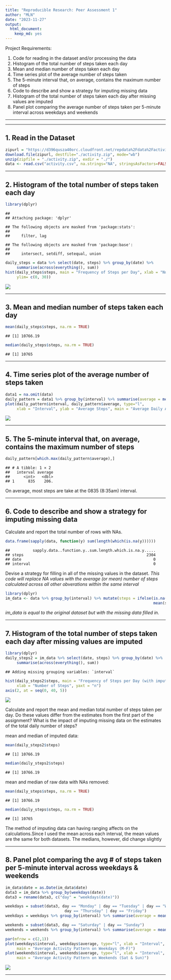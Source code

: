 ```yaml
---
title: "Reproducible Research: Peer Assessment 1"  
author: "MLN"  
date: "2023-11-27"  
output: 
  html_document: 
    keep_md: yes
---
```


Project Requirements:  
1. Code for reading in the dataset and/or processing the data  
2. Histogram of the total number of steps taken each day  
3. Mean and median number of steps taken each day  
4. Time series plot of the average number of steps taken  
5. The 5-minute interval that, on average, contains the maximum number of steps  
6. Code to describe and show a strategy for imputing missing data  
7. Histogram of the total number of steps taken each day after missing values are imputed  
8. Panel plot comparing the average number of steps taken per 5-minute interval across weekdays
   and weekends  

--------------------------------------------------------------------------------



--------------------------------------------------------------------------------

## 1. Read in the Dataset


```r
zipurl = "https://d396qusza40orc.cloudfront.net/repdata%2Fdata%2Factivity.zip"
download.file(zipurl, destfile="./activity.zip", mode="wb")
unzip(zipfile = "./activity.zip", exdir = "./")
data <- read.csv("activity.csv", na.strings="NA", stringsAsFactors=FALSE)
```

--------------------------------------------------------------------------------

## 2. Histogram of the total number of steps taken each day


```r
library(dplyr)
```

```
## 
## Attaching package: 'dplyr'
```

```
## The following objects are masked from 'package:stats':
## 
##     filter, lag
```

```
## The following objects are masked from 'package:base':
## 
##     intersect, setdiff, setequal, union
```

```r
daily_steps = data %>% select(date, steps) %>% group_by(date) %>% 
     summarise(across(everything(), sum))
hist(daily_steps$steps, main = "Frequency of Steps per Day", xlab = "Number of Steps", 
     ylim= c(0, 30))
```

![](figs/fig-daily_steps-1.png)<!-- -->

--------------------------------------------------------------------------------

## 3. Mean and median number of steps taken each day


```r
mean(daily_steps$steps, na.rm = TRUE)
```

```
## [1] 10766.19
```

```r
median(daily_steps$steps, na.rm = TRUE)
```

```
## [1] 10765
```

--------------------------------------------------------------------------------

## 4. Time series plot of the average number of steps taken


```r
data1 = na.omit(data)
daily_pattern = data1 %>% group_by(interval) %>% summarise(average = mean(steps))
plot(daily_pattern$interval, daily_pattern$average, type="l", 
     xlab = "Interval", ylab = "Average Steps", main = "Average Daily Activity Pattern")
```

![](figs/fig-daily_pattern-1.png)<!-- -->

--------------------------------------------------------------------------------

## 5. The 5-minute interval that, on average, contains the maximum number of steps


```r
daily_pattern[which.max(daily_pattern$average),]
```

```
## # A tibble: 1 × 2
##   interval average
##      <int>   <dbl>
## 1      835    206.
```

On average, most steps are take at the 0835 (8:35am) interval.

--------------------------------------------------------------------------------

## 6. Code to describe and show a strategy for imputing missing data

Calculate and report the total number of rows with NAs.


```r
data.frame(sapply(data, function(y) sum(length(which(is.na(y))))))
```

```
##          sapply.data..function.y..sum.length.which.is.na.y.....
## steps                                                      2304
## date                                                          0
## interval                                                      0
```

Devise a strategy for filling in all of the missing values in the dataset. *This
code will replace NA values with the average (or mean) number of steps
calculated across* *all other obverations within the same interval*


```r
library(dplyr)
im_data <- data %>% group_by(interval) %>% mutate(steps = ifelse(is.na(steps), 
                                                                 mean(steps, na.rm=TRUE), steps))
```

   *im_data is equal to the original dataset but with the missing data filled in.*

--------------------------------------------------------------------------------

## 7. Histogram of the total number of steps taken each day after missing values are imputed


```r
library(dplyr)
daily_steps2 = im_data %>% select(date, steps) %>% group_by(date) %>% 
     summarise(across(everything(), sum))
```

```
## Adding missing grouping variables: `interval`
```

```r
hist(daily_steps2$steps, main = "Frequency of Steps per Day (with imputed data)", 
     xlab = "Number of Steps", yaxt = "n")
axis(2, at = seq(0, 40, 5))
```

![](figs/fig-daily_steps_with_imputed_data-1.png)<!-- -->

Calculate and report the mean and median total number of steps taken per day. Do
these values differ from the estimates from the first part of the assignment?
What is the impact of imputing missing data on the estimates of the total daily
number of steps?

mean and median of imputed data:


```r
mean(daily_steps2$steps)
```

```
## [1] 10766.19
```

```r
median(daily_steps2$steps)
```

```
## [1] 10766.19
```

mean and median of raw data with NAs removed:


```r
mean(daily_steps$steps, na.rm = TRUE)
```

```
## [1] 10766.19
```

```r
median(daily_steps$steps, na.rm = TRUE)
```

```
## [1] 10765
```

The method of imputing data can having ranging affects on the calculations.Since I used the mean
across each interval, the mean values are the same for both datasets.
The medians, however, did change slightly

--------------------------------------------------------------------------------

## 8. Panel plot comparing the avg # of steps taken per 5-minute interval across weekdays & weekends


```r
im_data$date = as.Date(im_data$date)
data3 = im_data %>% group_by(weekdays(date))
data3 = rename(data3, c("day" = "weekdays(date)"))

weekdays = subset(data3, day == "Monday" | day == "Tuesday" | day == "Wednesday" | 
                          day == "Thursday" | day == "Friday")
weekdays = weekdays %>% group_by(interval) %>% summarise(average = mean(steps))

weekends = subset(data3, day == "Saturday" | day == "Sunday")
weekends = weekends %>% group_by(interval) %>% summarise(average = mean(steps))

par(mfrow = c(2,1))
plot(weekdays$interval, weekdays$average, type="l", xlab = "Interval", ylab = "Average Steps",
     main = "Average Activity Pattern on Weekdays (M-F)")
plot(weekends$interval, weekends$average, type="l", xlab = "Interval", ylab = "Average Steps", 
     main = "Average Activity Pattern on Weekends (Sat & Sun)")
```

![](figs/fig-unnamed-chunk-7-1.png)<!-- -->

--------------------------------------------------------------------------------
